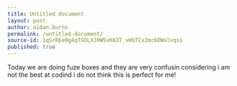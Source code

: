 ```yaml
---
title: Untitled document
layout: post
author: aidan.burns
permalink: /untitled-document/
source-id: 1qSrREe0g4qTGOLXJHWSvK63T_vHbTCvJmc6OWalvqss
published: true
---
```

Today we are doing fuze boxes and they are very confusin considering i am not the best at codind i do not think this is perfect for me!


